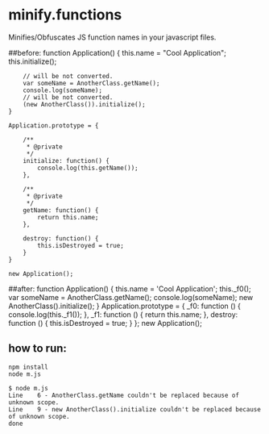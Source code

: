 # minify.functions

Minifies/Obfuscates JS function names in your javascript files.

##before:
    function Application() {
        this.name = "Cool Application";
        this.initialize();

        // will be not converted.
        var someName = AnotherClass.getName();
        console.log(someName);
        // will be not converted.
        (new AnotherClass()).initialize();
    }

    Application.prototype = {

        /**
         * @private
         */
        initialize: function() {
            console.log(this.getName());
        },

        /**
         * @private
         */
        getName: function() {
            return this.name;
        },

        destroy: function() {
            this.isDestroyed = true;
        }
    }

    new Application();

##after:
    function Application() {
        this.name = 'Cool Application';
        this._f0();
        var someName = AnotherClass.getName();
        console.log(someName);
        new AnotherClass().initialize();
    }
    Application.prototype = {
        _f0: function () {
            console.log(this._f1());
        },
        _f1: function () {
            return this.name;
        },
        destroy: function () {
            this.isDestroyed = true;
        }
    };
    new Application();

## how to run:
    npm install
    node m.js

    $ node m.js 
    Line    6 - AnotherClass.getName couldn't be replaced because of unknown scope.
    Line    9 - new AnotherClass().initialize couldn't be replaced because of unknown scope.
    done